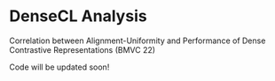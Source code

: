 # DenseCL Analysis
Correlation between Alignment-Uniformity and Performance of Dense Contrastive Representations (BMVC 22)

Code will be updated soon!
